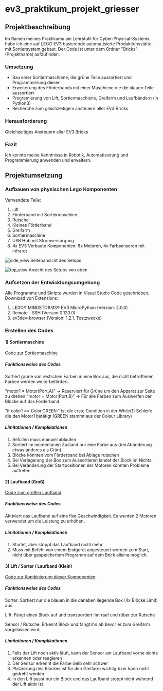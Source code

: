 # ev3_praktikum_projekt_griesser

## Projektbeschreibung

Im Ramen meines Praktikums am Lehrstuhl für Cyber-Physical-Systems habe ich eine auf LEGO EV3 basierende automatisierte Produktionsstätte mit Sortiersystem gebaut.
Der Code ist unter dem Ordner "Bricks" (Projektname) aufzufinden.

### Umsetzung

- Bau einer Sortiermaschiene, die grüne Teile aussortiert und Programmierung dieser
- Erweiterung des Förderbands mit einer Maschiene die die blauen Teile aussortiert
- Programierung von Lift, Sortiermaschiene, Greifarm und Laufbändern (in Python3)
- Recherche zum gleichzeitigem ansteuern aller EV3 Bricks 

### Herausforderung 

Gleichzeitiges Ansteuern aller EV3 Bricks

### Fazit

Ich konnte meine Kenntnisse in Robotik, Automatisierung und Programmierung anwenden und erweitern.

## Projektumsetzung

### Aufbauen von physischen Lego Komponenten

Verwendete Teile:
  1) Lift
  2) Förderband mit Sortiermaschine
  3) Rutsche
  4) Kleines Förderband
  5) Greifarm
  6) Sortiermaschine
  7) USB Hub mit Stromversorgung
  8) 4x EV3
Verbaute Komponenten: 8x Motoren, 4x Farbsensoren mit Infrarot

![side_view](https://github.com/user-attachments/assets/43bedd7e-1f8f-4f06-b61c-9742230ca800)
Seitenansicht des Setups

![top_view](https://github.com/user-attachments/assets/508d663d-48f5-48f3-a702-9b5bec7882bd)
Ansicht des Setups von oben

### Aufsetzen der Entwicklungsumgebung

Alle Programme und Skripte wurden in Visual Studio Code geschrieben.
Download von Extensions:
  1) LEGO® MINDSTORMS® EV3 MicroPython (Version: 2.0.0)
  2) Remote - SSH (Version 0.120.0)
  3) ev3dev-browser (Version: 1.2.1, Testzwecke)

### Erstellen des Codes
#### 1) Sortiermaschine
[Code zur Sortiermaschine](Bricks/Sorter/main.py)

##### Funktionsweise des Codes
Sortiert grüne von restlichen Farben in eine Box aus, die nicht betroffenen Farben werden weiterbefördert.

"motor1 = Motor(Port.A)" -> Reserviert für Grüne um den Apparat zur Seite zu drehen
"motor = Motor(Port.B)" -> Für alle Farben zum Auswerfen der Blöcke auf das Förderband

"if color1 == Color.GREEN:" ist die erste Condition in der While(1) Schleife die den Motor1 betätigt (GREEN stammt aus der Colour Library)

##### Limitationen / Komplikationen
1) Befüllen muss manuell ablaufen
2) Sortiert im momentanen Zustand nur eine Farbe aus (bei Abänderung etwas anderes als Grün)
3) Blöcke könnten vom Förderband bei Ablage rutschen
4) Bei Verlagerung der Box zum Aussortieren landet der Block im Nichts
5) Bei Veränderung der Startpositionen der Motoren könnten Probleme auftreten

#### 2) Laufband (Groß)
[Code zum großen Laufband](/Bricks/Laufband/main.py)

##### Funktionsweise des Codes
Aktiviert das Laufband auf eine fixe Geschwindigkeit.
Es wurden 2 Motoren verwendet um die Leistung zu erhöhen.

##### Limitationen / Komplikationen
1) Startet, aber stoppt das Laufband nicht mehr
2) Muss mit Befehl von einem Endgerät angesteuert werden zum Start, nicht über gespeichertem Programm auf dem Brick alleine möglich.

#### 3) Lift / Sorter / Laufband (Klein)
[Code zur Kombinierung dieser Komponenten](Bricks/Lift_Sorter_Laufband/main.py)

##### Funktionsweise des Codes
Sorter: Sortiert nur die blauen in die daneben liegende Box (4x Blöcke Limit) aus.

Lift: Fängt einen Block auf und transportiert ihn rauf und rüber zur Rutsche

Sensor / Rutsche: Erkennt Block und fangt ihn ab bevor er zum Greifarm vorgelassen wird.
 
##### Limitationen / Komplikationen
1) Falls der Lift noch aktiv läuft, kann der Sensor am Laufband vorne nichts erkennen oder reagieren
2) Der Sensor erkennt die Farbe Gelb sehr schwer
3) Platzierung des Blockes ist für den Greifarm wichtig bzw. kann nicht gedreht werden
4) In den Lift passt nur ein Block und das Laufband stoppt nicht während der Lift aktiv ist
